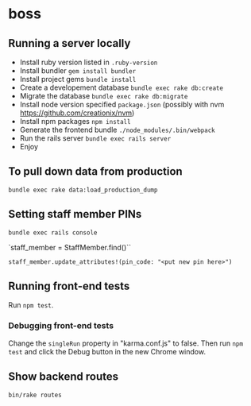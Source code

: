 # boss #

## Running a server locally ##
* Install ruby version listed in `.ruby-version`
* Install bundler `gem install bundler`
* Install project gems `bundle install`
* Create a developement database `bundle exec rake db:create`
* Migrate the database `bundle exec rake db:migrate`
* Install node version specified `package.json` (possibly with nvm https://github.com/creationix/nvm)
* Install npm packages `npm install`
* Generate the frontend bundle `./node_modules/.bin/webpack`
* Run the rails server `bundle exec rails server`
* Enjoy

## To pull down data from production

`bundle exec rake data:load_production_dump`

## Setting staff member PINs

`bundle exec rails console`

`staff_member = StaffMember.find(<put id here>)``

`staff_member.update_attributes!(pin_code: "<put new pin here>")`

## Running front-end tests

Run `npm test`.

### Debugging front-end tests

Change the `singleRun` property in "karma.conf.js" to false. Then run `npm test` and click the Debug button in the new Chrome window.

## Show backend routes

`bin/rake routes`
